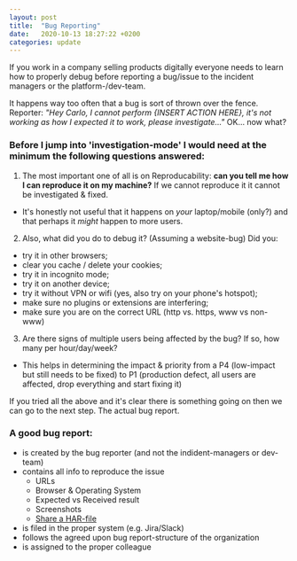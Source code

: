 ```yaml
---
layout: post
title:  "Bug Reporting"
date:   2020-10-13 18:27:22 +0200
categories: update
---
```

If you work in a company selling products digitally everyone needs to learn how to properly debug before reporting a bug/issue to the incident managers or the platform-/dev-team.

It happens way too often that a bug is sort of thrown over the fence. Reporter: _"Hey Carlo, I cannot perform {INSERT ACTION HERE}, it's not working as how I expected it to work, please investigate..."_ OK... now what?

### Before I jump into 'investigation-mode' I would need at the minimum the following questions answered:
1. The most important one of all is on Reproducability: **can you tell me how I can reproduce it on my machine?** If we cannot reproduce it it cannot be investigated & fixed.
* It's honestly not useful that it happens on _your_ laptop/mobile (only?) and that perhaps it _might_ happen to more users. 
2. Also, what did you do to debug it? (Assuming a website-bug) Did you:
* try it in other browsers;
* clear you cache / delete your cookies;
* try it in incognito mode;
* try it on another device;
* try it without VPN or wifi (yes, also try on your phone's hotspot);
* make sure no plugins or extensions are interfering;
* make sure you are on the correct URL (http vs. https, www vs non-www)
3. Are there signs of multiple users being affected by the bug? If so, how many per hour/day/week?
* This helps in determining the impact & priority from a P4 (low-impact but still needs to be fixed) to P1 (production defect, all users are affected, drop everything and start fixing it)

If you tried all the above and it's clear there is something going on then we can go to the next step. The actual bug report. 

### A good bug report:
* is created by the bug reporter (and not the indident-managers or dev-team)
* contains all info to reproduce the issue
    * URLs
    * Browser & Operating System
    * Expected vs Received result
    * Screenshots
    * [Share a HAR-file](/assets/docs/har_file.pdf) 
* is filed in the proper system (e.g. Jira/Slack) 
* follows the agreed upon bug report-structure of the organization
* is assigned to the proper colleague

